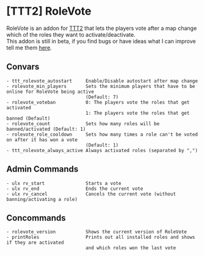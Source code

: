 # [TTT2] RoleVote
RoleVote is an addon for [TTT2](https://github.com/TTT-2/TTT2) that lets the players vote after a map change which of the roles they want to activate/deactivate.<br>
This addon is still in beta, if you find bugs or have ideas what I can improve tell me them [here](https://github.com/Blaubeeree/ttt2-rolevote/issues).
## Convars
```
- ttt_rolevote_autostart     Enable/Disable autostart after map change
- rolevote_min_players       Sets the minimum players that have to be online for RoleVote being active
                             (Default: 7)
- rolevote_voteban           0: The players vote the roles that get activated
                             1: The players vote the roles that get banned (Default)
- rolevote_count             Sets how many roles will be banned/activated (Default: 1)
- rolevote_role_cooldown     Sets how many times a role can't be voted on after it has won a vote
                             (Default: 1)
- ttt_rolevote_always_active Always activated roles (separated by ",")
```
## Admin Commands
```
- ulx rv_start               Starts a vote
- ulx rv_end                 Ends the current vote
- ulx rv_cancel              Cancels the current vote (without banning/activating a role)
```
## Concommands
```
- rolevote_version           Shows the current version of RoleVote
- printRoles                 Prints out all installed roles and shows if they are activated
                             and which roles won the last vote
```
